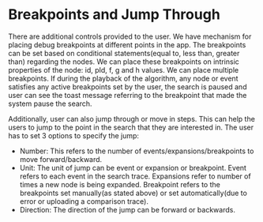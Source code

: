 # Breakpoints and Jump Through

There are additional controls provided to the user. We have mechanism for placing debug breakpoints at different points in the app. The breakpoints can be set based on conditional statements(equal to, less than, greater than) regarding the nodes. We can place these breakpoints on intrinsic properties of the node: id, pId, f, g and h values. We can place multiple breakpoints. If during the playback of the algorithm, any node or event satisfies any active breakpoints set by the user, the search is paused and user can see the toast message referring to the breakpoint that made the system pause the search.

Additionally, user can also jump through or move in steps. This can help the users to jump to the point in the search that they are interested in. The user has to set 3 options to specify the jump:
- Number: This refers to the number of events/expansions/breakpoints to move forward/backward.
- Unit: The unit of jump can be event or expansion or breakpoint. Event refers to each event in the search trace. Expansions refer to number of times a new node is being expanded. Breakpoint refers to the breakpoints set manually(as stated above) or set automatically(due to error or uploading a comparison trace).
- Direction: The direction of the jump can be forward or backwards.
